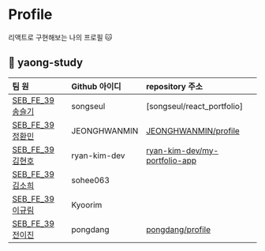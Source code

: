 # Profile
리액트로 구현해보는 나의 프로필 🐱 

## 🐯 yaong-study

|팀 원|Github 아이디|repository 주소|
|:--|:--|:--|
|[SEB_FE_39 송슬기](https://github.com/songseul)|songseul|[songseul/react_portfolio]|(https://github.com/songseul/react_portfolio)|
|[SEB_FE_39 정환민](https://github.com/JEONGHWANMIN)|JEONGHWANMIN|[JEONGHWANMIN/profile](https://github.com/JEONGHWANMIN/profile)|
|[SEB_FE_39 김현호](https://github.com/ryan-kim-dev)|ryan-kim-dev|[ryan-kim-dev/my-portfolio-app](https://github.com/ryan-kim-dev/my-portfolio-app)|
|[SEB_FE_39 김소희](https://github.com/sohee063)|sohee063||
|[SEB_FE_39 이규림](https://github.com/Kyoorim)|Kyoorim||
|[SEB_FE_39 전이진](https://github.com/pongdang)|pongdang|[pongdang/profile](https://github.com/pongdang/profile)|
